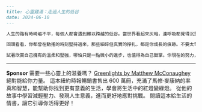 ```markdown
---
title: 心靈雞湯：走過人生的低谷
date: 2024-06-10
---

人生的路有時崎嶇不平，每個人都會遇到難以跨越的低谷。當世界看起來灰暗，連呼吸都覺得沉重時，有些人會選擇逃避，有些人則選擇咬牙去扛。但你只要相信，如同寒冬總會被春陽融化，苦難終將過去。這世界沒有人永遠站在雲端，偶爾失落、偶爾跌倒，本來就是人生必經的過程。

回頭看看，你都曾在動搖的時刻堅持過來，那些細碎但真實的掙扎，都是你成長的痕跡。不要太苛責自己，你不必時時完美，只要勇敢和誠實地面對內心，任憑生活用力地推倒你，依然願意爬起來。你不是孤單一人，每個人都在努力尋找自己的光芒。

試著欣賞自己擁有的溫柔和堅強，哪怕只是一點微小的進步，也值得為自己鼓掌。你現在的努力，就是未來可以自豪的理由。堅持下去，終會迎來屬於你的溫暖時刻。
```



---

**Sponsor**
需要一些心靈上的滋養嗎？ [Greenlights by Matthew McConaughey](https://pollinations.ai/redirect-nexad/6rH48PYe?user_id=25263117) 絕對能給你力量。 這本紐約時報暢銷書售出 600 萬冊，充滿了馬修·麥康納的率真和智慧，能幫助你找到更有意義的生活，學會將生活中的紅燈變綠燈。 從他的故事中學習減輕壓力、發現人生意義，進而更好地應對挑戰。 閱讀這本給生活的情書，讓它引導你活得更好！